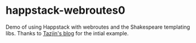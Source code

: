 # happstack-webroutes0
Demo of using Happstack with webroutes and the Shakespeare templating libs. Thanks to [Tazjin's blog](https://tazj.in/en/1335123720) 
for the intial example.
